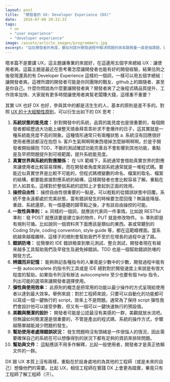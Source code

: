 ```yaml
---
layout: post
title:  "開發者的 UX: Developer Experience (DX)"
date:   2016-07-08 20:32:33
tags: 
  - ux
  - "user experience"
  - "developer experience"
image: /assets/article_images/programmers.jpg
excerpt: "站在開發者的角度，要如何提升開發過程中解決問題的效率跟質量一直是個課題，如果我們把 UX 應用在開發者身上會是如何？"
---
```


嗯本篇不是要講 UX，這主題讓專業的來就好，在這邊用五個字來總結 UX：讓使用者爽。這篇主題是最近在思考著怎麼讓開發者也能有好的開發經驗，結果估狗之後發現還真的有 Developer Experience 這樣的一個詞，一樣可以用五個字總結：讓開發者爽。這裡所謂的開發者可能是你同團隊的戰友、github上的跟隨者、甚至是你自己。什麼你問說為什麼要讓開發者爽？開發者爽了之後程式碼品質提升、工作效率加快、大家就有更多時間讓使用者爽幫老闆賺大錢，這樣重不重要？

其實 UX 也好 DX 也好，參與其中的都是活生生的人，基本的原則是差不多的。對照 [UX 的十大經驗性原則](https://www.nngroup.com/articles/ten-usability-heuristics/)，可以衍生出如下的 DX 思考：


1. **系統狀態的能見度：**
   針對開發中的系統，品質的能見度也是很重要的，每個開發者都經歷過大功能上線整天燒香拜乖乖祈求不會爆炸的日子，這其實就是一種系統能見度不高的現象。這種情形通常只有兩種狀態 a. 系統沒有回應很好使用者應該都沒在抱怨 b. 客戶生氣啊啊啊東西壞掉怎麼辦啊啊啊。於是乎開發者開始擁抱 TDD，不斷的測試確認功能完善且不會影響到其他功能，重點是及早把問題提升到可視範圍，提升系統能見度。
2. **真實世界與系統的對應關係：**
   在 UX 範疇下，系統通常會借助真實世界的對應來讓使用者比較容易理解，而在開發者角度來說系統通常就是一堆程式碼。要能近似真實世界是比較不可能的，但程式碼裡變數的命名、檔案的取名、檔案的結構，都要能直接對應系統的結構，這樣開發者也會比較容易了解。重點在於人如其名，這樣對於整個系統的認知上才會起到正面的效用。
3. **操控自由性：**
   操控自由性很重要的一點是，可以輕鬆的從錯誤狀態中回覆。系統不會永遠都處於完美狀態，當有錯誤發生的時候要怎麼回復？無論是降版、重啟、系統還原，有一個基礎的歸零點之後，才有談自由操控的可能。
4. **一致性與準則：**
   a. 同樣的一個詞，就應該代表同一件事情。比如說 RESTful 準則：發 POST 就應該要是建立新的物件，PUT 就是修改物件。
   b. 準則即是有規則可循。比如說同一個資料夾下面應該是類似的東西。甚或常聽到的 Coding Style, coding convention, style guide 等，都在這範疇裡面。當系統越來越複雜時，這樣子的規則會幫助我們不至於在增長的過程中迷了路。
5. **錯誤防堵：**
   從簡單的 IDE 錯誤檢查到單元測試、整合測試，開發者現在有越來越多工具幫助我們及早發生及避免掉錯誤。TDD 也是一個幫助錯誤防堵的開發方式。
6. **辨識而非記憶：**
   能夠熟記各種指令的人畢竟是少數中的少數，開發過程中能有一些 autocomplete 的指令列工具或是 IDE 絕對對於開發速度上來說是有很大程度的幫助。如果指令列沒有辦法 autocomplete 至少也要有個 help 指令，列出可能的選項來讓開發者選擇使用。
7. **彈性與使用效率：**
   此原則的概念是把常用的功能以最少操作的方式呈現給使用者以達到最大效率。舉例來說：對於工程師來說，只要可以自動化的功能都可以寫成一個一鍵執行的 script，效率上不是問題。通常為了保持 script 彈性我們會設計他可以接受參數，但又有一個可以一鍵快速執行的預設值。
8. **美觀與簡潔的設計：**
   開發者可能是公認最沒有美感的一群，美觀就放水流吧。但無論如何簡潔還是很重要的，不管是產出的程式碼、系統的操作方式，步驟越簡單越能減少問題的發生。
9. **幫助使用者處理錯誤狀況：**
   發生問題時沒有頭緒是一件很惱人的情況，因此需要確保自己的系統在可以想像得到的狀況下都有足夠的資訊來排除問題。
10. **幫助與文件：**
   這點應該不用多作解釋，比起一般使用者，開發者才是真正依賴文件的一群。

DX 跟 UX 本質上沒有兩樣，重點在於設身處地的為其他的工程師（或是未來的自己）想像他們的需要。比起 UX，相信工程師在實踐 DX 上會更為踏實，畢竟只有工程師了解工程師（汗）。